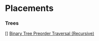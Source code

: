 # Placements


### Trees

[] [Binary Tree Preorder Traversal (Recursive)](https://github.com/MananKGarg/Placements/blob/main/Leetcode/Top%20interview%20Questions/Easy/Binary%20Tree%20Pre-Order%20Traversal%20(Recursive).cpp)
